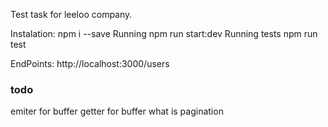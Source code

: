 Test task for leeloo company.

Instalation:
  npm i --save
Running
  npm run start:dev
Running tests
  npm run test

EndPoints:
  http://localhost:3000/users

### todo ###
emiter for buffer
getter for buffer
what is pagination
